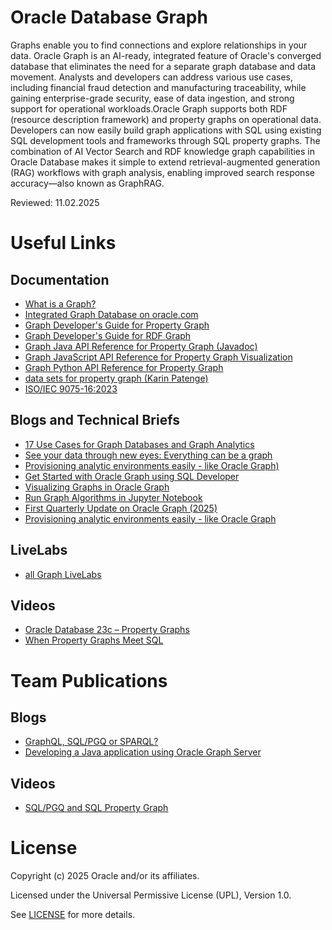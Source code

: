 # Oracle Database Graph

Graphs enable you to find connections and explore relationships in your data. Oracle Graph is an AI-ready, integrated feature of Oracle's converged database that eliminates the need for a separate graph database and data movement. Analysts and developers can address various use cases, including financial fraud detection and manufacturing traceability, while gaining enterprise-grade security, ease of data ingestion, and strong support for operational workloads.Oracle Graph supports both RDF (resource description framework) and property graphs on operational data. 
Developers can now easily build graph applications with SQL using existing SQL development tools and frameworks through SQL property graphs. The combination of AI Vector Search and RDF knowledge graph capabilities in Oracle Database makes it simple to extend retrieval-augmented generation (RAG) workflows with graph analysis, enabling improved search response accuracy—also known as GraphRAG.

Reviewed: 11.02.2025

# Useful Links

## Documentation  
 
- [What is a Graph?](https://www.oracle.com/autonomous-database/what-is-graph-database/#graph-database-defined)
- [Integrated Graph Database on oracle.com](https://www.oracle.com/database/graph/)
- [Graph Developer's Guide for Property Graph](https://docs.oracle.com/pls/topic/lookup?ctx=property-graph-latest&id=SPGDG)
- [Graph Developer's Guide for RDF Graph](https://docs.oracle.com/en/database/oracle/oracle-database/23/rdfrm/index.html)
- [Graph Java API Reference for Property Graph (Javadoc)](https://docs.oracle.com/pls/topic/lookup?ctx=property-graph-latest&id=SPGJV)
- [Graph JavaScript API Reference for Property Graph Visualization](https://docs.oracle.com/pls/topic/lookup?ctx=property-graph-latest&id=PGJSD)
- [Graph Python API Reference for Property Graph](https://docs.oracle.com/pls/topic/lookup?ctx=property-graph-latest&id=python_doc)
- [data sets for property graph (Karin Patenge)](https://github.com/karinpatenge/property-graph)
- [ISO/IEC 9075-16:2023](https://www.iso.org/standard/79473.html)

## Blogs and Technical Briefs

- [17 Use Cases for Graph Databases and Graph Analytics](https://www.oracle.com/a/ocom/docs/graph-database-use-cases-ebook.pdf)
- [See your data through new eyes: Everything can be a graph](https://blogs.oracle.com/coretec/post/see-your-data-through-new-eyes-everything-can-be-a-graph)
- [Provisioning analytic environments easily - like Oracle Graph)](https://blogs.oracle.com/coretec/post/provisioning-analytic-environments-easily-like-oracle-graph)
- [Get Started with Oracle Graph using SQL Developer](https://medium.com/oracledevs/get-started-with-oracle-graph-using-sql-developer-e5ccbd61c9fb)
- [Visualizing Graphs in Oracle Graph](https://medium.com/oracledevs/visualizing-graphs-in-oracle-graph-6159c8ce2491)
- [Run Graph Algorithms in Jupyter Notebook](https://medium.com/oracledevs/run-graph-algorithms-in-jupyter-notebook-4a612c870652)
- [First Quarterly Update on Oracle Graph (2025)](https://blogs.oracle.com/database/post/first-quarterly-update-on-oracle-graph-2025)
- [Provisioning analytic environments easily - like Oracle Graph](https://blogs.oracle.com/coretec/post/provisioning-analytic-environments-easily-like-oracle-graph)


## LiveLabs

- [all Graph LiveLabs](https://apexapps.oracle.com/pls/apex/f?p=133:100:117224653754233::::SEARCH:graph) 

## Videos

- [Oracle Database 23c – Property Graphs](https://www.youtube.com/watch?v=4uknPkJkUIk)
- [When Property Graphs Meet SQL](https://www.youtube.com/watch?v=S1PJLmDiRMY)

# Team Publications

## Blogs

- [GraphQL, SQL/PGQ or SPARQL?](https://blogs.oracle.com/coretec/post/graphql-pgqql-or-sparql)
- [Developing a Java application using Oracle Graph Server](https://blogs.oracle.com/coretec/post/developing-a-java-application-working-on-top-of-oracle-property-graph-server)

## Videos

- [SQL/PGQ and SQL Property Graph](https://youtu.be/cezMbCP6hvc)

# License

Copyright (c) 2025 Oracle and/or its affiliates.

Licensed under the Universal Permissive License (UPL), Version 1.0.

See [LICENSE](https://github.com/oracle-devrel/technology-engineering/blob/main/LICENSE) for more details.
